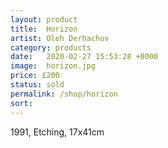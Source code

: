 ```yaml
---
layout: product
title:  Horizon
artist: Oleh Derhachov
category: products
date:   2020-02-27 15:53:28 +0000
image:  horizon.jpg
price: £200
status: sold
permalink: /shop/horizon
sort: 
---
```

1991, Etching, 17x41cm
